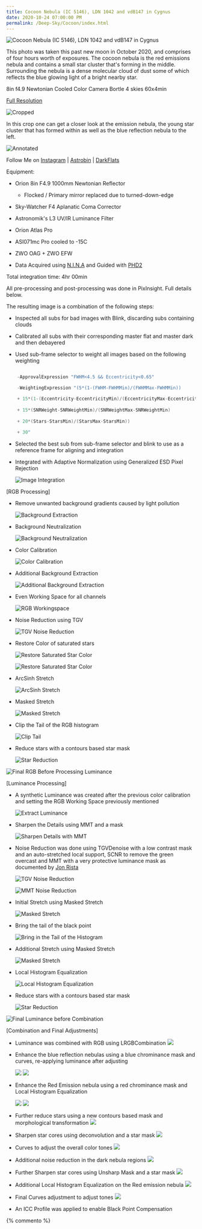```yaml
---
title: Cocoon Nebula (IC 5146), LDN 1042 and vdB147 in Cygnus
date: 2020-10-24 07:00:00 PM
permalink: /Deep-Sky/Cocoon/index.html
---
```


![Cocoon Nebula (IC 5146), LDN 1042 and vdB147 in Cygnus](/Deep-Sky/Cocoon/Cocoon%20OSC.L3.60x240s.Solved.DBE.BN.CC.NR.HSVR.ArcSin.MS.LHE.DeconStars.LSLHE.MMTNR.MTStars.NR.Draft2.Web.jpg "Cocoon Nebula (IC 5146), LDN 1042 and vdB147 in Cygnus")

This photo was taken this past new moon in October 2020, and comprises of four hours worth of exposures. The cocoon nebula is the red emissions nebula and contains a small star cluster that's forming in the middle. Surrounding the nebula is a dense molecular cloud of dust some of which reflects the blue glowing light of a bright nearby star.

8in f4.9 Newtonian Cooled Color Camera Bortle 4 skies 60x4min

[Full Resolution](/Deep-Sky/Cocoon/Cocoon%20OSC.L3.60x240s.Solved.DBE.BN.CC.NR.HSVR.ArcSin.MS.LHE.DeconStars.LSLHE.MMTNR.MTStars.NR.Draft2.png)

![Cropped](/Deep-Sky/Cocoon/Crop.PNG "Cropped view of Cocoon Nebula")

In this crop one can get a closer look at the emission nebula, the young star cluster that has formed within as well as the blue reflection nebula to the left.

![Annotated](/Deep-Sky/Cocoon/Crop.Annotated.PNG "Annotated view of Cocoon")

Follow Me on [Instagram](
https://www.instagram.com/jonathanmaccollum/) | [Astrobin](https://www.astrobin.com/users/eigenVector/) | [DarkFlats](https://darkflats.com)


Equipment: 

* Orion 8in F4.9 1000mm Newtonian Reflector

   * Flocked / Primary mirror replaced due to turned-down-edge

* Sky-Watcher F4 Aplanatic Coma Corrector

* Astronomik's L3 UV/IR Luminance Filter

* Orion Atlas Pro

* ASI071mc Pro cooled to -15C

* ZWO OAG + ZWO EFW

* Data Acquired using [N.I.N.A](https://nighttime-imaging.eu) and Guided with [PHD2](https://openphdguiding.org/)

Total integration time: 4hr 00min

All pre-processing and post-processing was done in PixInsight. Full details below.

The resulting image is a combination of the following steps:

* Inspected all subs for bad images with Blink, discarding subs containing clouds

* Calibrated all subs with their corresponding master flat and master dark and then debayered

* Used sub-frame selector to weight all images based on the following weighting

```C

    -ApprovalExpression "FWHM<4.5 && Eccentricity<0.65"

    -WeightingExpression "(5*(1-(FWHM-FWHMMin)/(FWHMMax-FWHMMin))

    + 15*(1-(Eccentricity-EccentricityMin)/(EccentricityMax-EccentricityMin))
    
    + 15*(SNRWeight-SNRWeightMin)/(SNRWeightMax-SNRWeightMin)
    
    + 20*(Stars-StarsMin)/(StarsMax-StarsMin))
    
    + 30" 

```

* Selected the best sub from sub-frame selector and blink to use as a reference frame for aligning and integration

* Integrated with Adaptive Normalization using Generalized ESD Pixel Rejection

    ![Image Integration](/Deep-Sky/Cocoon/00.ImageIntegration.JPG)

[RGB Processing]

* Remove unwanted background gradients caused by light pollution

    ![Background Extraction](/Deep-Sky/Cocoon/01.DBE.JPG)

* Background Neutralization

    ![Background Neutralization](/Deep-Sky/Cocoon/02.BN.JPG)

* Color Calibration

    ![Color Calibration](/Deep-Sky/Cocoon/03.CC.JPG)

* Additional Background Extraction

    ![Additional Background Extraction](/Deep-Sky/Cocoon/04.DBE.JPG)

* Even Working Space for all channels

    ![RGB Workingspace ](/Deep-Sky/Cocoon/05.RGBWS.JPG)

* Noise Reduction using TGV

    ![TGV Noise Reduction](/Deep-Sky/Cocoon/06.TGVNR.JPG)

* Restore Color of saturated stars

    ![Restore Saturated Star Color](/Deep-Sky/Cocoon/07.HSVRS.JPG)

    ![Restore Saturated Star Color](/Deep-Sky/Cocoon/08.HSVComb.JPG)

* ArcSinh Stretch

    ![ArcSinh Stretch](/Deep-Sky/Cocoon/09.ArcSinh.JPG)

* Masked Stretch

    ![Masked Stretch](/Deep-Sky/Cocoon/10.MS.JPG)

* Clip the Tail of the RGB histogram

    ![Clip Tail](/Deep-Sky/Cocoon/11.HT.JPG)

* Reduce stars with a contours based star mask

    ![Star Reduction](/Deep-Sky/Cocoon/12.MTContours.JPG)


![Final RGB Before Processing Luminance](/Deep-Sky/Cocoon/13.RGBBeforeLCombination.JPG)


[Luminance Processing]

* A synthetic Luminance was created after the previous color calibration and setting the RGB Working Space previously mentioned

    ![Extract Luminance](/Deep-Sky/Cocoon/L.01.Baseline.JPG)

* Sharpen the Details using MMT and a mask

    ![Sharpen Details with MMT](/Deep-Sky/Cocoon/L.02.MMTSharpen.JPG)

* Noise Reduction was done using TGVDenoise with a low contrast mask and an auto-stretched local support, SCNR to remove the green overcast and MMT with a very protective luminance mask as documented by [Jon Rista](https://jonrista.com/the-astrophotographers-guide/pixinsights/effective-noise-reduction-part-2/) 

    ![TGV Noise Reduction](/Deep-Sky/Cocoon/L.03.TGVNR.JPG)

    ![MMT Noise Reduction](/Deep-Sky/Cocoon/L.04.MMTNR.JPG)

* Initial Stretch using Masked Stretch

    ![Masked Stretch](/Deep-Sky/Cocoon/L.05.MS.JPG)

* Bring the tail of the black point

    ![Bring in the Tail of the Histogram](/Deep-Sky/Cocoon/L.06.HT.JPG)

* Additional Stretch using Masked Stretch

    ![Masked Stretch](/Deep-Sky/Cocoon/L.07.MS.JPG)

* Local Histogram Equalization

    ![Local Histogram Equalization](/Deep-Sky/Cocoon/L.08.LHE.JPG)

* Reduce stars with a contours based star mask

    ![Star Reduction](/Deep-Sky/Cocoon/L.09.MTContours.JPG)


![Final Luminance before Combination](/Deep-Sky/Cocoon/L.10.Final.JPG)

[Combination and Final Adjustments]

* Luminance was combined with RGB using LRGBCombination
    ![](/Deep-Sky/Cocoon/LRGB.00.LRGBCombination.JPG)

* Enhance the blue reflection nebulas using a blue chrominance mask and curves, re-applying luminance after adjusting

    ![](/Deep-Sky/Cocoon/LRGB.01.BlueChromMask.JPG)
    ![](/Deep-Sky/Cocoon/LRGB.02.CurvesBlue.JPG)

* Enhance the Red Emission nebula using a red chrominance mask and Local Histogram Equalization

    ![](/Deep-Sky/Cocoon/LRGB.03.RedChromMask.JPG)
    ![](/Deep-Sky/Cocoon/LRGB.04.LHERed.JPG)

* Further reduce stars using a new contours based mask and morphological transformation
    ![](/Deep-Sky/Cocoon/LRGB.05.MTContours.JPG)

* Sharpen star cores using deconvolution and a star mask
    ![](/Deep-Sky/Cocoon/LRGB.06.DeconStarCores.JPG)

* Curves to adjust the overall color tones
    ![](/Deep-Sky/Cocoon/LRGB.07.Curves.JPG)

* Additional noise reduction in the dark nebula regions
    ![](/Deep-Sky/Cocoon/LRGB.08.NR.JPG)

* Further Sharpen star cores using Unsharp Mask and a star mask
    ![](/Deep-Sky/Cocoon/LRGB.09.USMStarCores.JPG)

* Additional Local Histogram Equalization on the Red emission nebula
    ![](/Deep-Sky/Cocoon/LRGB.10.LHERed.JPG)

* Final Curves adjustment to adjust tones
    ![](/Deep-Sky/Cocoon/LRGB.11.Curves.JPG)

* An ICC Profile was applied to enable Black Point Compensation

{% commento %}